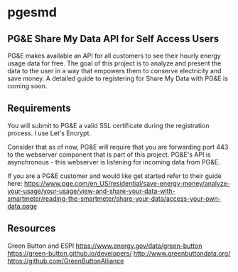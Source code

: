 # pgesmd
## PG&amp;E Share My Data API for Self Access Users

PG&E makes available an API for all customers to see their hourly energy usage data for free.  The goal of this project is to analyze and present the data to the user in a way that empowers them to conserve electricity and save money.  A detailed guide to registering for Share My Data with PG&E is coming soon.

## Requirements

You will submit to PG&E a valid SSL certificate during the registration process.  I use Let's Encrypt.

Consider that as of now, PG&E will require that you are forwarding port 443 to the webserver component that is part of this project.  PG&E's API is asynchronous - this webserver is listening for incoming data from PG&E.

If you are a PG&E customer and would like get started refer to their guide here:
https://www.pge.com/en_US/residential/save-energy-money/analyze-your-usage/your-usage/view-and-share-your-data-with-smartmeter/reading-the-smartmeter/share-your-data/access-your-own-data.page

## Resources
Green Button and ESPI
https://www.energy.gov/data/green-button
https://green-button.github.io/developers/
http://www.greenbuttondata.org/
https://github.com/GreenButtonAlliance
